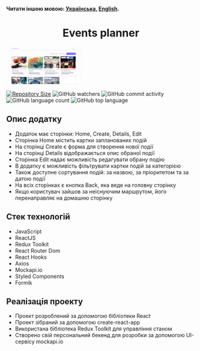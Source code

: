 **Читати іншою мовою: [Українська](README.md), [English](README.en.md).**

<h1 align="center">Events planner</h1>

<img src="./public/screen.png" width="200" height="100" >

[![Repository Size](https://img.shields.io/github/repo-size/Yana-Palam/event-planner?style=<style>&color=<color>)](https://github.com/Yana-Palam/event-planner)
![GitHub watchers](https://img.shields.io/github/watchers/Yana-Palam/event-planner?style=social)
![GitHub commit activity](https://img.shields.io/github/commit-activity/w/Yana-Palam/event-planner)
![GitHub language count](https://img.shields.io/github/languages/count/Yana-Palam/event-planner)
![GitHub top language](https://img.shields.io/github/languages/top/Yana-Palam/event-planner)

<h2>Опис додатку</h2>
<ul>
<li>Додаток має сторінки: Home, Create, Details, Edit</li>
<li>Сторінка Home містить картки запланованих подій</li>
<li>На сторінці Create є форма для створення нової події</li>
<li>На сторінці Details відображається опис обраної події</li>
<li>Сторінка Edit надає можливість редагувати обрану подію</li>
<li>В додатку є можливість фільтрувати картки подій за категорією</li>
<li>Також доступне сортування подій: за назвою, за пріоритетом та за датою події</li>
<li>На всіх сторінках є кнопка Back, яка веде на головну сторінку</li>
<li>Якщо користувач зайшов за неіснуючим маршрутом, його перенаправляє на домашню сторінку</li>
</ul>

<h2>Стек технологій</h2>
<ul>
<li>JavaScript</li>
<li>ReactJS</li>
<li>Redux Toolkit</li>
<li>React Router Dom</li>
<li>React Hooks</li>
<li>Axios</li>
<li>Mockapi.io</li>
<li>Styled Components</li>
<li>Formik</li>
</ul>

<h2>Реалізація проекту</h2>
<ul>
<li>Проект розроблений за допомогою бібліотеки React</li>
<li>Проект зібраний за допомогою create-react-app</li>
<li>Використана бібліотека Redux Toolkit для управління станом</li>
<li>Створено свій персональний бекенд для розробки за допомогою UI-сервісу mockapi.io</li>
</ul>
